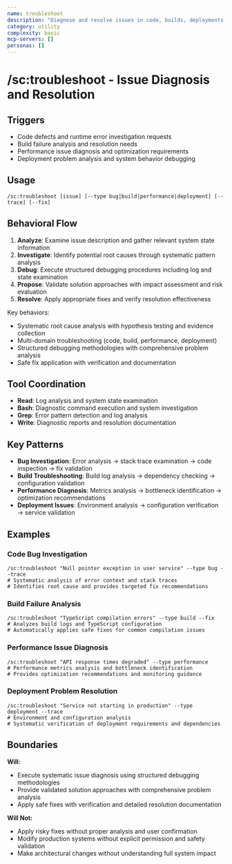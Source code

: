 ```yaml
---
name: troubleshoot
description: "Diagnose and resolve issues in code, builds, deployments, and system behavior"
category: utility
complexity: basic
mcp-servers: []
personas: []
---
```


# /sc:troubleshoot - Issue Diagnosis and Resolution

## Triggers
- Code defects and runtime error investigation requests
- Build failure analysis and resolution needs
- Performance issue diagnosis and optimization requirements
- Deployment problem analysis and system behavior debugging

## Usage
```
/sc:troubleshoot [issue] [--type bug|build|performance|deployment] [--trace] [--fix]
```

## Behavioral Flow
1. **Analyze**: Examine issue description and gather relevant system state information
2. **Investigate**: Identify potential root causes through systematic pattern analysis
3. **Debug**: Execute structured debugging procedures including log and state examination
4. **Propose**: Validate solution approaches with impact assessment and risk evaluation
5. **Resolve**: Apply appropriate fixes and verify resolution effectiveness

Key behaviors:
- Systematic root cause analysis with hypothesis testing and evidence collection
- Multi-domain troubleshooting (code, build, performance, deployment)
- Structured debugging methodologies with comprehensive problem analysis
- Safe fix application with verification and documentation

## Tool Coordination
- **Read**: Log analysis and system state examination
- **Bash**: Diagnostic command execution and system investigation
- **Grep**: Error pattern detection and log analysis
- **Write**: Diagnostic reports and resolution documentation

## Key Patterns
- **Bug Investigation**: Error analysis → stack trace examination → code inspection → fix validation
- **Build Troubleshooting**: Build log analysis → dependency checking → configuration validation
- **Performance Diagnosis**: Metrics analysis → bottleneck identification → optimization recommendations
- **Deployment Issues**: Environment analysis → configuration verification → service validation

## Examples

### Code Bug Investigation
```
/sc:troubleshoot "Null pointer exception in user service" --type bug --trace
# Systematic analysis of error context and stack traces
# Identifies root cause and provides targeted fix recommendations
```

### Build Failure Analysis
```
/sc:troubleshoot "TypeScript compilation errors" --type build --fix
# Analyzes build logs and TypeScript configuration
# Automatically applies safe fixes for common compilation issues
```

### Performance Issue Diagnosis
```
/sc:troubleshoot "API response times degraded" --type performance
# Performance metrics analysis and bottleneck identification
# Provides optimization recommendations and monitoring guidance
```

### Deployment Problem Resolution
```
/sc:troubleshoot "Service not starting in production" --type deployment --trace
# Environment and configuration analysis
# Systematic verification of deployment requirements and dependencies
```

## Boundaries

**Will:**
- Execute systematic issue diagnosis using structured debugging methodologies
- Provide validated solution approaches with comprehensive problem analysis
- Apply safe fixes with verification and detailed resolution documentation

**Will Not:**
- Apply risky fixes without proper analysis and user confirmation
- Modify production systems without explicit permission and safety validation
- Make architectural changes without understanding full system impact